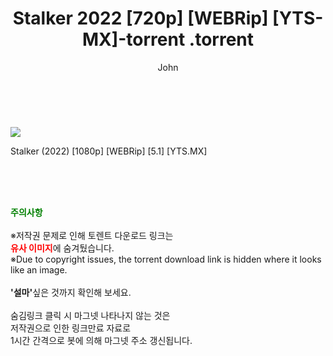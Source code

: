 ﻿---
layout: post
title:  "                   Stalker 2022 [720p] [WEBRip] [YTS-MX]-torrent                .torrent"
author: John
categories: [ 영화 ]
tags: [  ]
image: https://torrentrj57.com/uploadfile/full/1f183d295e781674d30f8f7fd9788f79ad321fa0.jpg 
description: "                   Stalker 2022 [720p] [WEBRip] [YTS-MX]-torrent                 torrent 정보 공유"
toc: true
toc_sticky: true
---

<br>
<p><img src="https://torrentrj57.com/uploadfile/full/1f183d295e781674d30f8f7fd9788f79ad321fa0.jpg"/></p>
 Stalker (2022) [1080p] [WEBRip] [5.1] [YTS.MX]  
    
<br><br><br>
<p data-ke-size="size16"><b><span style="color: green;">주의사항</span></b><br /><br />※저작권 문제로 인해 토렌트 다운로드 링크는<br /><b><span style="color: red;">유사 이미지</span></b>에 숨겨뒀습니다.<br />※Due to copyright issues, the torrent download link is hidden where it looks like an image.<br /><br /><b>'설마'</b>싶은 것까지 확인해 보세요.<br /><br />숨김링크 클릭 시 마그넷 나타나지 않는 것은<br />저작권으로 인한 링크만료 자료로<br />1시간 간격으로 봇에 의해 마그넷 주소 갱신됩니다.</p>
